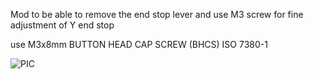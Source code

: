 

Mod to be able to remove the end stop lever and use M3 screw for fine adjustment of Y end stop

use M3x8mm 
BUTTON HEAD CAP SCREW (BHCS)
ISO 7380-1


![PIC](Y%20Endstop%20post%20assembly%20version/Y_endstop_1.png)
